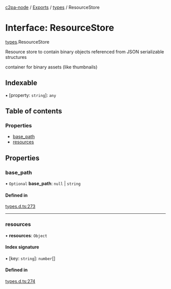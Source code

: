 [c2pa-node](../README.md) / [Exports](../modules.md) / [types](../modules/types.md) / ResourceStore

# Interface: ResourceStore

[types](../modules/types.md).ResourceStore

Resource store to contain binary objects referenced from JSON serializable structures

container for binary assets (like thumbnails)

## Indexable

▪ [property: `string`]: `any`

## Table of contents

### Properties

- [base\_path](types.ResourceStore.md#base_path)
- [resources](types.ResourceStore.md#resources)

## Properties

### base\_path

• `Optional` **base\_path**: ``null`` \| `string`

#### Defined in

[types.d.ts:273](https://github.com/contentauth/c2pa-node/blob/8f4a321/js-src/types.d.ts#L273)

___

### resources

• **resources**: `Object`

#### Index signature

▪ [key: `string`]: `number`[]

#### Defined in

[types.d.ts:274](https://github.com/contentauth/c2pa-node/blob/8f4a321/js-src/types.d.ts#L274)
